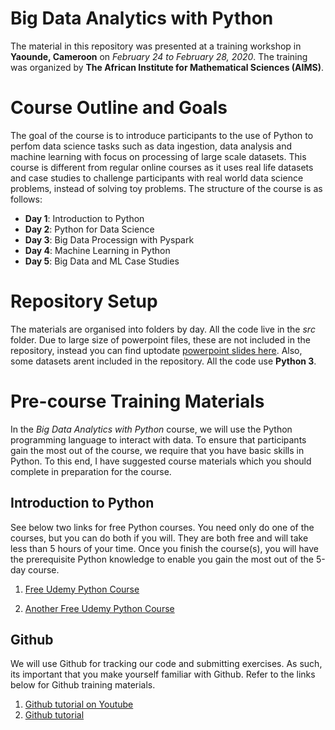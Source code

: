 # Big Data Analytics with Python

The material in this repository was presented at a training workshop in **Yaounde, Cameroon** on *February 24 to February 28, 2020*. The training was organized by **The African Institute for Mathematical Sciences (AIMS)**.

# Course Outline and Goals
The goal of the course is to introduce participants to the use of Python to perfom data science tasks such as data ingestion, data analysis and machine learning with focus on processing of large scale datasets. This course is different from regular online courses as it uses real life datasets and case studies to challenge participants with real world data science problems, instead of solving toy problems. The structure of the course is as follows:

- **Day 1**: Introduction to Python
- **Day 2**: Python for Data Science
- **Day 3**: Big Data Processign with Pyspark
- **Day 4**: Machine Learning in Python
- **Day 5**: Big Data and ML Case Studies

# Repository Setup
The materials are organised into folders by day. All the code live in the *src* folder. Due to large size of powerpoint files, these are not included in the repository, instead you can find uptodate [powerpoint slides here](https://drive.google.com/open?id=1TzuYueHe6nmwBg_FpKufmvqXMz4O9rjc). Also, some datasets arent included in the repository. All the code use **Python 3**.

# Pre-course Training Materials
In the *Big Data Analytics with Python* course, we will use the Python programming language to interact with data. To ensure that participants gain the most out of the course, we require that you have basic skills in Python. To this end, I have suggested course materials which you should complete in preparation for the course.

## Introduction to Python
See below two links for free Python courses. You need only do one of the courses, but you can do both if you will. They are both free and will take less than 5 hours of your time. Once you finish the course(s), you will have the prerequisite Python knowledge to enable you gain the most out of the 5-day course.

1. [Free Udemy Python Course](https://www.udemy.com/python-for-absolute-beginners-u/?ranMID=39197&ranEAID=JVFxdTr9V80&ranSiteID=JVFxdTr9V80-qlSz58YeFGLkxrRmRGep6g&LSNPUBID=JVFxdTr9V80)

2. [Another Free Udemy Python Course](https://www.udemy.com/pythonforbeginnersintro/?ranMID=39197&ranEAID=JVFxdTr9V80&ranSiteID=JVFxdTr9V80-M478eOtW9bQFouKXuEHVEQ&LSNPUBID=JVFxdTr9V80)

## Github
We will use Github for tracking our code and submitting exercises. As such, its important that you make yourself familiar with Github. Refer to the links below for Github training materials.
 
1. [Github tutorial on Youtube](https://www.youtube.com/watch?v=sz6zfrQpCQg)
2. [Github tutorial](https://guides.github.com/activities/hello-world/)


